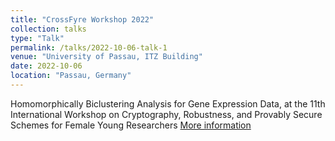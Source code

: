 ```yaml
---
title: "CrossFyre Workshop 2022"
collection: talks
type: "Talk"
permalink: /talks/2022-10-06-talk-1
venue: "University of Passau, ITZ Building"
date: 2022-10-06 
location: "Passau, Germany"
---
```


Homomorphically Biclustering Analysis for Gene Expression Data, at the 11th International Workshop on Cryptography, Robustness, and Provably Secure Schemes for Female Young Researchers [More information](https://crossfyre22.github.io/index.html)
